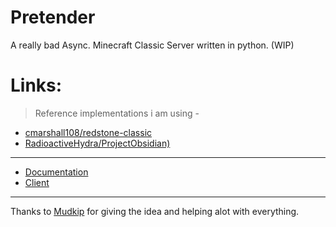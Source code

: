 # Pretender
A really bad Async. Minecraft Classic Server written in python. (WIP)

# Links:

> Reference implementations i am using - 
- [cmarshall108/redstone-classic](https://github.com/cmarshall108/redstone-classic)
- [RadioactiveHydra/ProjectObsidian)](https://github.com/RadioactiveHydra/ProjectObsidian)

-----

- [Documentation](https://wiki.vg/Classic_Protocol)
- [Client](https://www.classicube.net/)

-----

Thanks to [Mudkip](https://github.com/mudkipdev) for giving the idea and helping alot with everything.

